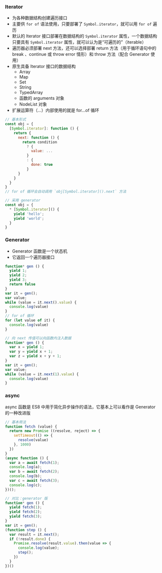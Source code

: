 ### Iterator

- 为各种数据结构创建遍历接口
- 主要供 `for of` 语法使用，只要部署了 `Symbol.iterator`，就可以用 `for of` 遍历
- 默认的 Iterator 接口部署在数据结构的 `Symbol.iterator` 属性，一个数据结构只要具有 `Symbol.iterator` 属性，就可以认为是“可遍历的”（iterable）
- 遍历器必须部署 next 方法，还可以选择部署 return 方法（用于循环语句中的 break 、continue 或 throw error 情形）和 throw 方法（配合 Generator 使用）
- 原生具备 Iterator 接口的数据结构
  + Array
  + Map
  + Set
  + String
  + TypedArray
  + 函数的 arguments 对象
  + NodeList 对象
- 扩展运算符（...）内部使用的就是 for...of 循环

```js
// 基本形式
const obj = {
  [Symbol.iterator]: function () {
    return {
      next: function () {
        return condition 
          ? {
            value: ...
          }
          : {
            done: true
          }
      }
    }
  }
}
// for of 循环会自动调用 `obj[Symbol.iterator]().next` 方法

// 采用 generator
const obj = {
  * [Symbol.iterator]() {
    yield 'hello';
    yield 'world';
  }
}
```

### Generator
- Generator 函数是一个状态机
- 它返回一个遍历器接口

```js
function* gen () {
  yield 1;
  yield 2;
  yield 3;
  return false
}
var it = gen();
var value;
while (value = it.next().value) {
  console.log(value)
}
// for of 循环
for (let value of it) {
  console.log(value)
}

// 向 next 传值可以向函数内注入数据
function* gen () {
  var x = yield 1;
  var y = yield x + 1;
  var z = yield x + y + 1;
}
var it = gen();
var value;
while (value = it.next(1).value) {
  console.log(value)
}
```

### async

async 函数是 ES8 中用于简化异步操作的语法，它基本上可以看作是 Generator 的一种改进版

```js
// 基本用法
function fetch (value) {
  return new Promise ((resolve, reject) => {
    setTimeout(() => {
      resolve(value)
    }, 1000)
  })
} 
(async function () {
  var a = await fetch(1);
  console.log(a);
  var b = await fetch(2);
  console.log(b);
  var c = await fetch(3);
  console.log(c);
})();

// 对比：generator 版
function* gen () {
  yield fetch(1);
  yield fetch(2);
  yield fetch(3);
}
var it = gen();
(function step () {
  var result = it.next();
  if (!result.done) {
    Promise.resolve(result.value).then(value => {
      console.log(value);
      step();
    })
  }
})()
```